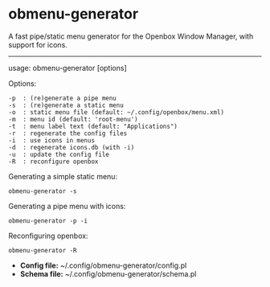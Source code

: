 obmenu-generator
================

A fast pipe/static menu generator for the Openbox Window Manager, with support for icons.

<hr>

usage: obmenu-generator [options]

Options:

    -p  : (re)generate a pipe menu
    -s  : (re)generate a static menu
    -o  : static menu file (default: ~/.config/openbox/menu.xml)
    -m  : menu id (default: 'root-menu')
    -t  : menu label text (default: "Applications")
    -r  : regenerate the config files
    -i  : use icons in menus
    -d  : regenerate icons.db (with -i)
    -u  : update the config file
    -R  : reconfigure openbox


Generating a simple static menu:

    obmenu-generator -s

Generating a pipe menu with icons:

    obmenu-generator -p -i

Reconfiguring openbox:

    obmenu-generator -R

* <b>Config file:</b> ~/.config/obmenu-generator/config.pl
* <b>Schema file:</b> ~/.config/obmenu-generator/schema.pl

